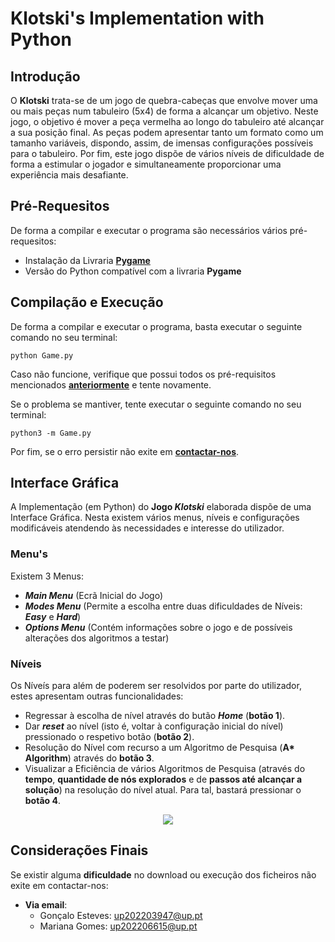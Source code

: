 # Klotski's Implementation with Python

## Introdução
O **Klotski** trata-se de um jogo de quebra-cabeças que envolve mover uma ou mais peças num tabuleiro (5x4) de forma a alcançar um objetivo. Neste jogo, o objetivo é mover a peça vermelha ao longo do tabuleiro até alcançar a sua posição final. As peças podem apresentar tanto um formato como um tamanho variáveis, dispondo, assim, de  imensas configurações possíveis para o tabuleiro.
Por fim, este jogo dispõe de vários níveis de dificuldade de forma a estimular o jogador e simultaneamente proporcionar uma experiência mais desafiante.

## Pré-Requesitos
De forma a compilar e executar o programa são necessários vários pré-requesitos:
- Instalação da Livraria **[Pygame](https://www.pygame.org/wiki/GettingStarted)**
- Versão do Python compatível com a livraria **Pygame**

## Compilação e Execução
De forma a compilar e executar o programa, basta executar o seguinte comando no seu terminal: 

 ```python Game.py```
 
Caso não funcione, verifique que possui todos os pré-requisitos mencionados **[anteriormente](##Pré-Requesitos)** e tente novamente. 

Se o problema se mantiver, tente executar o seguinte comando no seu terminal:
 
 ``` python3 -m Game.py ```
 
 Por fim, se o erro persistir não exite em **[contactar-nos](##considerações-finais)**.

## Interface Gráfica
A Implementação (em Python) do **Jogo *Klotski*** elaborada dispõe de uma Interface Gráfica.
Nesta existem vários menus, níveis e configurações modificáveis atendendo às necessidades e interesse do utilizador.

### Menu's
Existem 3 Menus:
- ***Main Menu*** (Ecrã Inicial do Jogo)
- ***Modes Menu*** (Permite a escolha entre duas dificuldades de Níveis: ***Easy*** e ***Hard***)
- ***Options Menu*** (Contém informações sobre o jogo e de possíveis alterações dos algoritmos a testar)

### Níveis
Os Níveís para além de poderem ser resolvidos por parte do utilizador, estes apresentam outras funcionalidades:
- Regressar à escolha de nível através do butão ***Home*** (**botão 1**).
- Dar ***reset*** ao nível (isto é, voltar à configuração inicial do nível) pressionado o respetivo botão (**botão 2**).
- Resolução do Nível com recurso a um Algoritmo de Pesquisa (__A* Algorithm__) através do **botão 3**.
- Visualizar a Eficiência de vários Algoritmos de Pesquisa (através do **tempo**, **quantidade de nós explorados** e de **passos até alcançar a solução**) na resolução do nível atual. Para tal, bastará pressionar o **botão 4**.

<div align="center">
    <img src="/Images_Read_Me/Level_Buttons.png">
</div>

## Considerações Finais
Se existir alguma **dificuldade** no download ou execução dos ficheiros não exite em contactar-nos:
- **Via email**: 
    - Gonçalo Esteves: up202203947@up.pt 
    - Mariana Gomes: up202206615@up.pt
